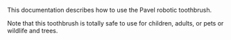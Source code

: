 This documentation describes how to use the Pavel robotic toothbrush.

Note that this toothbrush is totally safe to use for children, adults, or pets or wildlife and trees.
